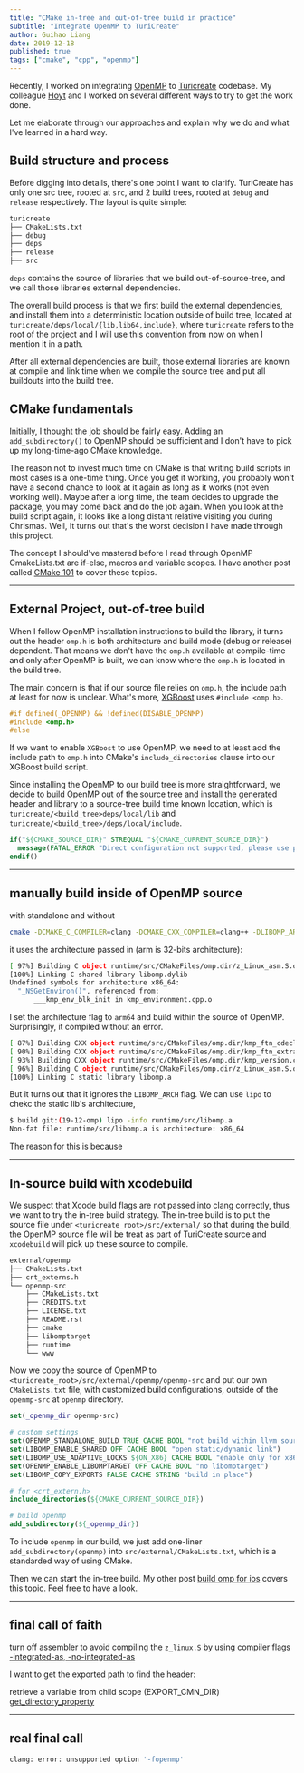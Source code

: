 ```yaml
---
title: "CMake in-tree and out-of-tree build in practice"
subtitle: "Integrate OpenMP to TuriCreate"
author: Guihao Liang
date: 2019-12-18
published: true
tags: ["cmake", "cpp", "openmp"]
---
```


Recently, I worked on integrating [OpenMP][0] to [Turicreate](https://github.com/apple/turicreate) codebase. My colleague [Hoyt](https://github.com/hoytak) and I worked on several different ways to try to get the work done.

Let me elaborate through our approaches and explain why we do and what I've learned in a hard way.

## Build structure and process

Before digging into details, there's one point I want to clarify. TuriCreate has only one src tree, rooted at `src`, and 2 build trees, rooted at `debug` and `release` respectively. The layout is quite simple:

```bash
turicreate
├── CMakeLists.txt
├── debug
├── deps
├── release
├── src
```

`deps` contains the source of libraries that we build out-of-source-tree, and we call those libraries external dependencies.

The overall build process is that we first build the external dependencies, and install them into a deterministic location outside of build tree, located at `turicreate/deps/local/{lib,lib64,include}`, where `turicreate` refers to the root of the project and I will use this convention from now on when I mention it in a path.

After all external dependencies are built, those external libraries are known at compile and link time when we compile the source tree and put all buildouts into the build tree.

## CMake fundamentals

Initially, I thought the job should be fairly easy. Adding an `add_subdirectory()` to OpenMP should be sufficient and I don't have to pick up my long-time-ago CMake knowledge.

The reason not to invest much time on CMake is that writing build scripts in most cases is a one-time thing. Once you get it working, you probably won't have a second chance to look at it again as long as it works (not even working well). Maybe after a long time, the team decides to upgrade the package, you may come back and do the job again. When you look at the build script again, it looks like a long distant relative visiting you during Chrismas. Well, It turns out that's the worst decision I have made through this project.

The concept I should've mastered before I read through OpenMP CmakeLists.txt are if-else, macros and variable scopes. I have another post called [CMake 101](19-12-19-cnake-101.md) to cover these topics.

---

## External Project, out-of-tree build

When I follow OpenMP installation instructions to build the library, it turns out the header `omp.h` is both architecture and build mode (debug or release) dependent. That means we don't have the `omp.h` available at compile-time and only after OpenMP is built, we can know where the `omp.h` is located in the build tree.

The main concern is that if our source file relies on `omp.h`, the include path at least for now is unclear. What's more, [XGBoost](https://github.com/dmlc/xgboost) uses `#include <omp.h>`.

```cxx
#if defined(_OPENMP) && !defined(DISABLE_OPENMP)
#include <omp.h>
#else
```

If we want to enable `XGBoost` to use OpenMP, we need to at least add the include path to `omp.h` into CMake's `include_directories` clause into our XGBoost build script.

Since installing the OpenMP to our build tree is more straightforward, we decide to build OpenMP out of the source tree and install the generated header and library to a source-tree build time known location, which is `turicreate/<build_tree>deps/local/lib` and `turicreate/<build_tree>/deps/local/include`.

```CMake
if("${CMAKE_SOURCE_DIR}" STREQUAL "${CMAKE_CURRENT_SOURCE_DIR}")
  message(FATAL_ERROR "Direct configuration not supported, please use parent directory!")
endif()
```

---

## manually build inside of OpenMP source

with standalone and without

```bash
cmake -DCMAKE_C_COMPILER=clang -DCMAKE_CXX_COMPILER=clang++ -DLIBOMP_ARCH=arm -DCMAKE_BUILD_TYPE=Debug ..
```

it uses the architecture passed in (arm is 32-bits architecture):

```bash
[ 97%] Building C object runtime/src/CMakeFiles/omp.dir/z_Linux_asm.S.o
[100%] Linking C shared library libomp.dylib
Undefined symbols for architecture x86_64:
  "_NSGetEnviron()", referenced from:
      ___kmp_env_blk_init in kmp_environment.cpp.o
```

I set the architecture flag to `arm64` and build within the source of OpenMP. Surprisingly, it compiled without an error.

```bash
[ 87%] Building CXX object runtime/src/CMakeFiles/omp.dir/kmp_ftn_cdecl.cpp.o
[ 90%] Building CXX object runtime/src/CMakeFiles/omp.dir/kmp_ftn_extra.cpp.o
[ 93%] Building CXX object runtime/src/CMakeFiles/omp.dir/kmp_version.cpp.o
[ 96%] Building C object runtime/src/CMakeFiles/omp.dir/z_Linux_asm.S.o
[100%] Linking C static library libomp.a
```

But it turns out that it ignores the `LIBOMP_ARCH` flag. We can use `lipo` to chekc the static lib's architecture,

```bash
$ build git:(19-12-omp) lipo -info runtime/src/libomp.a
Non-fat file: runtime/src/libomp.a is architecture: x86_64
```

The reason for this is because

---

## In-source build with xcodebuild

We suspect that Xcode build flags are not passed into clang correctly, thus we want to try the in-tree build strategy. The in-tree build is to put the source file under `<turicreate_root>/src/external/` so that during the build, the OpenMP source file will be treat as part of TuriCreate source and `xcodebuild` will pick up these source to compile.

```bash
external/openmp
├── CMakeLists.txt
├── crt_externs.h
└── openmp-src
    ├── CMakeLists.txt
    ├── CREDITS.txt
    ├── LICENSE.txt
    ├── README.rst
    ├── cmake
    ├── libomptarget
    ├── runtime
    └── www
```

Now we copy the source of OpenMP to `<turicreate_root>/src/external/openmp/openmp-src` and put our own `CMakeLists.txt` file, with customized build configurations, outside of the `openmp-src` at `openmp` directory.

```cmake
set(_openmp_dir openmp-src)

# custom settings
set(OPENMP_STANDALONE_BUILD TRUE CACHE BOOL "not build within llvm source tree")
set(LIBOMP_ENABLE_SHARED OFF CACHE BOOL "open static/dynamic link")
set(LIBOMP_USE_ADAPTIVE_LOCKS ${ON_X86} CACHE BOOL "enable only for x86")
set(OPENMP_ENABLE_LIBOMPTARGET OFF CACHE BOOL "no libomptarget")
set(LIBOMP_COPY_EXPORTS FALSE CACHE STRING "build in place")

# for <crt_extern.h>
include_directories(${CMAKE_CURRENT_SOURCE_DIR})

# build openmp
add_subdirectory(${_openmp_dir})
```

To include `openmp` in our build, we just add one-liner `add_subdirectory(openmp)` into `src/external/CMakeLists.txt`, which is a standarded way of using CMake.

Then we can start the in-tree build. My other post [build omp for ios](19-12-17-build-omp-for-ios.md) covers this topic. Feel free to have a look.

---

## final call of faith

turn off assembler to avoid compiling the `z_linux.S` by using compiler flags [-integrated-as, -no-integrated-as](https://stackoverflow.com/questions/11118887/how-to-switch-off-llvms-integrated-assembler)

I want to get the exported path to find the header:

retrieve a variable from child scope (EXPORT_CMN_DIR)
[get_directory_property](https://stackoverflow.com/questions/34804107/retrieve-variable-from-child-scope#34815419)

---

## real final call

```bash
clang: error: unsupported option '-fopenmp'
```

[0]: https://github.com/llvm-mirror/openmp